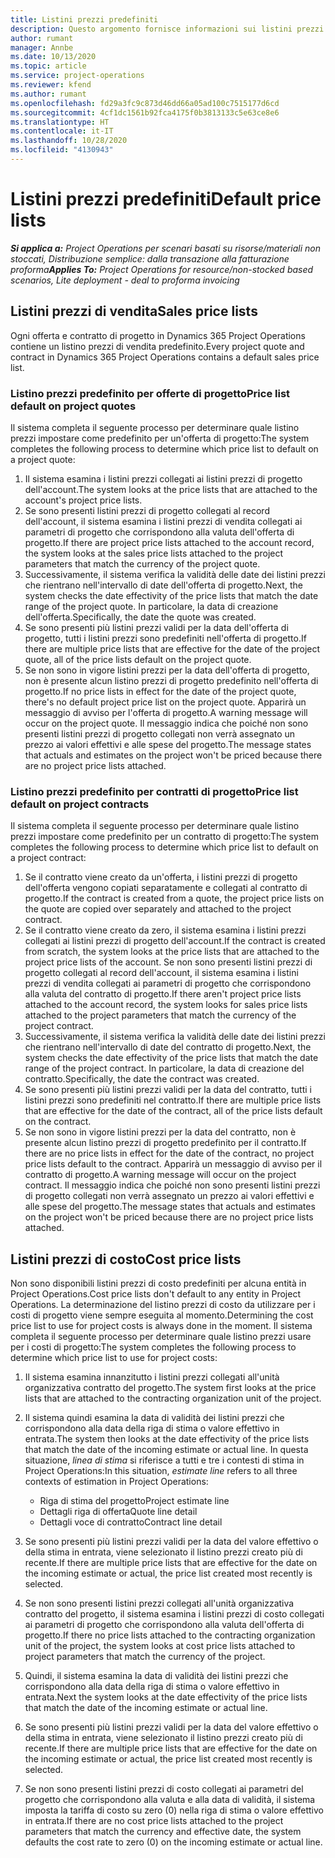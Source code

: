 ```yaml
---
title: Listini prezzi predefiniti
description: Questo argomento fornisce informazioni sui listini prezzi di costo e vendita predefiniti in Project Operations.
author: rumant
manager: Annbe
ms.date: 10/13/2020
ms.topic: article
ms.service: project-operations
ms.reviewer: kfend
ms.author: rumant
ms.openlocfilehash: fd29a3fc9c873d46dd66a05ad100c7515177d6cd
ms.sourcegitcommit: 4cf1dc1561b92fca4175f0b3813133c5e63ce8e6
ms.translationtype: HT
ms.contentlocale: it-IT
ms.lasthandoff: 10/28/2020
ms.locfileid: "4130943"
---
```

# <a name="default-price-lists"></a><span data-ttu-id="a3b5e-103">Listini prezzi predefiniti</span><span class="sxs-lookup"><span data-stu-id="a3b5e-103">Default price lists</span></span>

<span data-ttu-id="a3b5e-104">_**Si applica a:** Project Operations per scenari basati su risorse/materiali non stoccati, Distribuzione semplice: dalla transazione alla fatturazione proforma_</span><span class="sxs-lookup"><span data-stu-id="a3b5e-104">_**Applies To:** Project Operations for resource/non-stocked based scenarios, Lite deployment - deal to proforma invoicing_</span></span>

## <a name="sales-price-lists"></a><span data-ttu-id="a3b5e-105">Listini prezzi di vendita</span><span class="sxs-lookup"><span data-stu-id="a3b5e-105">Sales price lists</span></span>

<span data-ttu-id="a3b5e-106">Ogni offerta e contratto di progetto in Dynamics 365 Project Operations contiene un listino prezzi di vendita predefinito.</span><span class="sxs-lookup"><span data-stu-id="a3b5e-106">Every project quote and contract in Dynamics 365 Project Operations contains a default sales price list.</span></span> 

### <a name="price-list-default-on-project-quotes"></a><span data-ttu-id="a3b5e-107">Listino prezzi predefinito per offerte di progetto</span><span class="sxs-lookup"><span data-stu-id="a3b5e-107">Price list default on project quotes</span></span>
<span data-ttu-id="a3b5e-108">Il sistema completa il seguente processo per determinare quale listino prezzi impostare come predefinito per un'offerta di progetto:</span><span class="sxs-lookup"><span data-stu-id="a3b5e-108">The system completes the following process to determine which price list to default on a project quote:</span></span>

1. <span data-ttu-id="a3b5e-109">Il sistema esamina i listini prezzi collegati ai listini prezzi di progetto dell'account.</span><span class="sxs-lookup"><span data-stu-id="a3b5e-109">The system looks at the price lists that are attached to the account's project price lists.</span></span> 
2. <span data-ttu-id="a3b5e-110">Se sono presenti listini prezzi di progetto collegati al record dell'account, il sistema esamina i listini prezzi di vendita collegati ai parametri di progetto che corrispondono alla valuta dell'offerta di progetto.</span><span class="sxs-lookup"><span data-stu-id="a3b5e-110">If there are project price lists attached to the account record, the system looks at the sales price lists attached to the project parameters that match the currency of the project quote.</span></span>
3. <span data-ttu-id="a3b5e-111">Successivamente, il sistema verifica la validità delle date dei listini prezzi che rientrano nell'intervallo di date dell'offerta di progetto.</span><span class="sxs-lookup"><span data-stu-id="a3b5e-111">Next, the system checks the date effectivity of the price lists that match the date range of the project quote.</span></span> <span data-ttu-id="a3b5e-112">In particolare, la data di creazione dell'offerta.</span><span class="sxs-lookup"><span data-stu-id="a3b5e-112">Specifically, the date the quote was created.</span></span>
4. <span data-ttu-id="a3b5e-113">Se sono presenti più listini prezzi validi per la data dell'offerta di progetto, tutti i listini prezzi sono predefiniti nell'offerta di progetto.</span><span class="sxs-lookup"><span data-stu-id="a3b5e-113">If there are multiple price lists that are effective for the date of the project quote, all of the price lists default on the project quote.</span></span>
5. <span data-ttu-id="a3b5e-114">Se non sono in vigore listini prezzi per la data dell'offerta di progetto, non è presente alcun listino prezzi di progetto predefinito nell'offerta di progetto.</span><span class="sxs-lookup"><span data-stu-id="a3b5e-114">If no price lists in effect for the date of the project quote, there's no default project price list on the project quote.</span></span> <span data-ttu-id="a3b5e-115">Apparirà un messaggio di avviso per l'offerta di progetto.</span><span class="sxs-lookup"><span data-stu-id="a3b5e-115">A warning message will occur on the project quote.</span></span> <span data-ttu-id="a3b5e-116">Il messaggio indica che poiché non sono presenti listini prezzi di progetto collegati non verrà assegnato un prezzo ai valori effettivi e alle spese del progetto.</span><span class="sxs-lookup"><span data-stu-id="a3b5e-116">The message states that actuals and estimates on the project won't be priced because there are no project price lists attached.</span></span>

### <a name="price-list-default-on-project-contracts"></a><span data-ttu-id="a3b5e-117">Listino prezzi predefinito per contratti di progetto</span><span class="sxs-lookup"><span data-stu-id="a3b5e-117">Price list default on project contracts</span></span> 
<span data-ttu-id="a3b5e-118">Il sistema completa il seguente processo per determinare quale listino prezzi impostare come predefinito per un contratto di progetto:</span><span class="sxs-lookup"><span data-stu-id="a3b5e-118">The system completes the following process to determine which price list to default on a project contract:</span></span>

1. <span data-ttu-id="a3b5e-119">Se il contratto viene creato da un'offerta, i listini prezzi di progetto dell'offerta vengono copiati separatamente e collegati al contratto di progetto.</span><span class="sxs-lookup"><span data-stu-id="a3b5e-119">If the contract is created from a quote, the project price lists on the quote are copied over separately and attached to the project contract.</span></span>
2. <span data-ttu-id="a3b5e-120">Se il contratto viene creato da zero, il sistema esamina i listini prezzi collegati ai listini prezzi di progetto dell'account.</span><span class="sxs-lookup"><span data-stu-id="a3b5e-120">If the contract is created from scratch, the system looks at the price lists that are attached to the project price lists of the account.</span></span> <span data-ttu-id="a3b5e-121">Se non sono presenti listini prezzi di progetto collegati al record dell'account, il sistema esamina i listini prezzi di vendita collegati ai parametri di progetto che corrispondono alla valuta del contratto di progetto.</span><span class="sxs-lookup"><span data-stu-id="a3b5e-121">If there aren't project price lists attached to the account record, the system looks for sales price lists attached to the project parameters that match the currency of the project contract.</span></span>
4. <span data-ttu-id="a3b5e-122">Successivamente, il sistema verifica la validità delle date dei listini prezzi che rientrano nell'intervallo di date del contratto di progetto.</span><span class="sxs-lookup"><span data-stu-id="a3b5e-122">Next, the system checks the date effectivity of the price lists that match the date range of the project contract.</span></span> <span data-ttu-id="a3b5e-123">In particolare, la data di creazione del contratto.</span><span class="sxs-lookup"><span data-stu-id="a3b5e-123">Specifically, the date the contract was created.</span></span>
5. <span data-ttu-id="a3b5e-124">Se sono presenti più listini prezzi validi per la data del contratto, tutti i listini prezzi sono predefiniti nel contratto.</span><span class="sxs-lookup"><span data-stu-id="a3b5e-124">If there are multiple price lists that are effective for the date of the contract, all of the price lists default on the contract.</span></span>
6. <span data-ttu-id="a3b5e-125">Se non sono in vigore listini prezzi per la data del contratto, non è presente alcun listino prezzi di progetto predefinito per il contratto.</span><span class="sxs-lookup"><span data-stu-id="a3b5e-125">If there are no price lists in effect for the date of the contract, no project price lists default to the contract.</span></span> <span data-ttu-id="a3b5e-126">Apparirà un messaggio di avviso per il contratto di progetto.</span><span class="sxs-lookup"><span data-stu-id="a3b5e-126">A warning message will occur on the project contract.</span></span> <span data-ttu-id="a3b5e-127">Il messaggio indica che poiché non sono presenti listini prezzi di progetto collegati non verrà assegnato un prezzo ai valori effettivi e alle spese del progetto.</span><span class="sxs-lookup"><span data-stu-id="a3b5e-127">The message states that actuals and estimates on the project won't be priced because there are no project price lists attached.</span></span>

## <a name="cost-price-lists"></a><span data-ttu-id="a3b5e-128">Listini prezzi di costo</span><span class="sxs-lookup"><span data-stu-id="a3b5e-128">Cost price lists</span></span>

<span data-ttu-id="a3b5e-129">Non sono disponibili listini prezzi di costo predefiniti per alcuna entità in Project Operations.</span><span class="sxs-lookup"><span data-stu-id="a3b5e-129">Cost price lists don't default to any entity in Project Operations.</span></span> <span data-ttu-id="a3b5e-130">La determinazione del listino prezzi di costo da utilizzare per i costi di progetto viene sempre eseguita al momento.</span><span class="sxs-lookup"><span data-stu-id="a3b5e-130">Determining the cost price list to use for project costs is always done in the moment.</span></span> <span data-ttu-id="a3b5e-131">Il sistema completa il seguente processo per determinare quale listino prezzi usare per i costi di progetto:</span><span class="sxs-lookup"><span data-stu-id="a3b5e-131">The system completes the following process to determine which price list to use for project costs:</span></span>

1. <span data-ttu-id="a3b5e-132">Il sistema esamina innanzitutto i listini prezzi collegati all'unità organizzativa contratto del progetto.</span><span class="sxs-lookup"><span data-stu-id="a3b5e-132">The system first looks at the price lists that are attached to the contracting organization unit of the project.</span></span>
2. <span data-ttu-id="a3b5e-133">Il sistema quindi esamina la data di validità dei listini prezzi che corrispondono alla data della riga di stima o valore effettivo in entrata.</span><span class="sxs-lookup"><span data-stu-id="a3b5e-133">The system then looks at the date effectivity of the price lists that match the date of the incoming estimate or actual line.</span></span> <span data-ttu-id="a3b5e-134">In questa situazione, *linea di stima* si riferisce a tutti e tre i contesti di stima in Project Operations:</span><span class="sxs-lookup"><span data-stu-id="a3b5e-134">In this situation, *estimate line* refers to all three contexts of estimation in Project Operations:</span></span>

    - <span data-ttu-id="a3b5e-135">Riga di stima del progetto</span><span class="sxs-lookup"><span data-stu-id="a3b5e-135">Project estimate line</span></span>
    - <span data-ttu-id="a3b5e-136">Dettagli riga di offerta</span><span class="sxs-lookup"><span data-stu-id="a3b5e-136">Quote line detail</span></span>
    - <span data-ttu-id="a3b5e-137">Dettagli voce di contratto</span><span class="sxs-lookup"><span data-stu-id="a3b5e-137">Contract line detail</span></span>
  
3. <span data-ttu-id="a3b5e-138">Se sono presenti più listini prezzi validi per la data del valore effettivo o della stima in entrata, viene selezionato il listino prezzi creato più di recente.</span><span class="sxs-lookup"><span data-stu-id="a3b5e-138">If there are multiple price lists that are effective for the date on the incoming estimate or actual, the price list created most recently is selected.</span></span>
4. <span data-ttu-id="a3b5e-139">Se non sono presenti listini prezzi collegati all'unità organizzativa contratto del progetto, il sistema esamina i listini prezzi di costo collegati ai parametri di progetto che corrispondono alla valuta dell'offerta di progetto.</span><span class="sxs-lookup"><span data-stu-id="a3b5e-139">If there no price lists attached to the contracting organization unit of the project, the system looks at cost price lists attached to project parameters that match the currency of the project.</span></span>
5. <span data-ttu-id="a3b5e-140">Quindi, il sistema esamina la data di validità dei listini prezzi che corrispondono alla data della riga di stima o valore effettivo in entrata.</span><span class="sxs-lookup"><span data-stu-id="a3b5e-140">Next the system looks at the date effectivity of the price lists that match the date of the incoming estimate or actual line.</span></span> 
6. <span data-ttu-id="a3b5e-141">Se sono presenti più listini prezzi validi per la data del valore effettivo o della stima in entrata, viene selezionato il listino prezzi creato più di recente.</span><span class="sxs-lookup"><span data-stu-id="a3b5e-141">If there are multiple price lists that are effective for the date on the incoming estimate or actual, the price list created most recently is selected.</span></span>
7. <span data-ttu-id="a3b5e-142">Se non sono presenti listini prezzi di costo collegati ai parametri del progetto che corrispondono alla valuta e alla data di validità, il sistema imposta la tariffa di costo su zero (0) nella riga di stima o valore effettivo in entrata.</span><span class="sxs-lookup"><span data-stu-id="a3b5e-142">If there are no cost price lists attached to the project parameters that match the currency and effective date, the system defaults the cost rate to zero (0) on the incoming estimate or actual line.</span></span>
